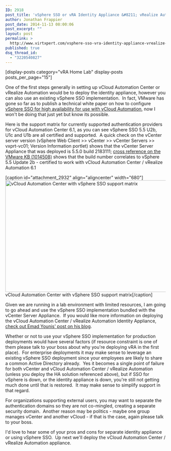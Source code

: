 ```yaml
---
ID: 2918
post_title: 'vSphere SSO or vRA Identity Appliance &#8211; vRealize Automation Series Part 1'
author: Jonathan Frappier
post_date: 2014-11-13 08:00:06
post_excerpt: ""
layout: post
permalink: >
  http://www.virtxpert.com/vsphere-sso-vra-identity-appliance-vrealize-automation-series/
published: true
dsq_thread_id:
  - "3220540827"
---
```

[display-posts category="vRA Home Lab" display-posts posts_per_page="15"]

One of the first steps generally in setting up vCloud Automation Center or vRealize Automation would be to deploy the identity appliance, however you can also use an existing vSphere SSO implementation.  In fact, VMware has gone so far as to publish a technical white paper on how to configure <a href="http://www.vmware.com/files/pdf/products/vCloud/VMW-vRealize-Automation-61-Deployment-Guide-HA-Configurations.pdf" target="_blank">vSphere SSO for high availability for use with vCloud Automation</a>, now I won't be doing that just yet but know its possible.

Here is the support matrix for currently supported authentication providers for vCloud Automation Center 6.1, as you can see vSphere SSO 5.5 U2b, U1c and U1b are all certified and supported.  A quick check on the vCenter server version (vSphere Web Client &gt;&gt; vCenter &gt;&gt; vCenter Servers &gt;&gt; vxprt-vc01; Version Information portlet) shows that the vCenter Server Appliance that was deployed is 5.5.0 build 2183111; <a href="http://kb.vmware.com/kb/1014508" target="_blank">cross reference on the VMware KB (1014508)</a> shows that the build number correlates to vSphere 5.5 Update 2b - certified to work with vCloud Automation Center / vRealize Automation 6.1

[caption id="attachment_2932" align="aligncenter" width="680"]<a href="http://www.virtxpert.com/wp-content/uploads/2014/11/vcac-vsphere-sso-support-matrix.png"><img class="size-full wp-image-2932" src="http://www.virtxpert.com/wp-content/uploads/2014/11/vcac-vsphere-sso-support-matrix.png" alt="vCloud Automation Center with vSphere SSO support matrix" width="680" height="350" /></a> vCloud Automation Center with vSphere SSO support matrix[/caption]

Given we are running in a lab environment with limited resources, I am going to go ahead and use the vSphere SSO implementation bundled with the vCenter Server Appliance.  If you would like more information on deploying the vCloud Automation Center / vRealize Automation Identity Appliance, <a href="http://emadyounis.com/vrealize-automation/vrealize-automation-6-1-formally-vcloud-automation-center-identity-appliance-deployment-configuration/" target="_blank">check out Emad Younis' post on his blog</a>.

Whether or not to use your vSphere SSO implementation for production deployments would have several factors (if resource constraint is one of them please talk to your boss about why you're deploying vRA in the first place).  For enterprise deployments it may make sense to leverage an existing vSphere SSO deployment since your employees are likely to share a common Active Directory already.  Yes it becomes a single point of failure for both vCenter and vCloud Automation Center / vRealize Automation (unless you deploy the HA solution referenced above), but if SSO for vSphere is down, or the identity appliance is down, you're still not getting much done until that is restored.  It may make sense to simplify support in that regard.

For organizations supporting external users, you may want to separate the authentication domains so they are not co-mingled, creating a separate security domain.  Another reason may be politics - maybe one group manages vCenter and another vCloud - if that is the case, again please talk to your boss.

I'd love to hear some of your pros and cons for separate identity appliance or using vSphere SSO.  Up next we'll deploy the vCloud Automation Center / vRealize Automation appliance.